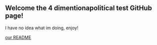 ## Welcome the 4 dimentionapolitical test GitHub page!

I have no idea what im doing, enjoy!


[our README](https://github.com/snekman33/politicalcompass.py/blob/main/README.md)

